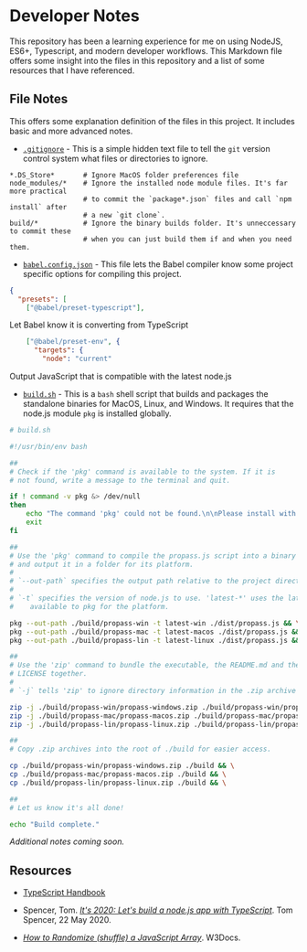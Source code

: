 # Developer Notes

This repository has been a learning experience for me on using NodeJS, ES6+, Typescript, and modern developer workflows. This Markdown file offers some insight into the files in this repository and a list of some resources that I have referenced.

## File Notes

This offers some explanation definition of the files in this project. It includes basic and more advanced notes. 

* [`.gitignore`](https://github.com/josh-clarke/propass/blob/main/.gitignore) - This is a simple hidden text file to tell the `git` version control system what files or directories to ignore.

```
*.DS_Store*       # Ignore MacOS folder preferences file
node_modules/*    # Ignore the installed node module files. It's far more practical
                  # to commit the `package*.json` files and call `npm install` after 
                  # a new `git clone`.
build/*           # Ignore the binary builds folder. It's unneccessary to commit these
                  # when you can just build them if and when you need them.
```

* [`babel.config.json`](https://github.com/josh-clarke/propass/blob/main/babel.config.json) - This file lets the Babel compiler know some project specific options for compiling this project.

```json
{
  "presets": [
    ["@babel/preset-typescript"],   
```
Let Babel know it is converting from TypeScript

```json
    ["@babel/preset-env", {
      "targets": {
        "node": "current"           
```
Output JavaScript that is compatible with the latest node.js

* [`build.sh`](https://github.com/josh-clarke/propass/blob/main/build.sh) - This is a `bash` shell script that builds and packages the standalone binaries for MacOS, Linux, and Windows. It requires that the node.js module `pkg` is installed globally. 

```bash
# build.sh

#!/usr/bin/env bash

##
# Check if the 'pkg' command is available to the system. If it is
# not found, write a message to the terminal and quit.

if ! command -v pkg &> /dev/null
then
    echo "The command 'pkg' could not be found.\n\nPlease install with 'npm install -g pkg' and try again."
    exit
fi

##
# Use the 'pkg' command to compile the propass.js script into a binary
# and output it in a folder for its platform.
# 
# `--out-path` specifies the output path relative to the project directory
#
# `-t` specifies the version of node.js to use. 'latest-*' uses the latest
#    available to pkg for the platform.

pkg --out-path ./build/propass-win -t latest-win ./dist/propass.js && \
pkg --out-path ./build/propass-mac -t latest-macos ./dist/propass.js && \
pkg --out-path ./build/propass-lin -t latest-linux ./dist/propass.js && \

##
# Use the 'zip' command to bundle the executable, the README.md and the
# LICENSE together. 
# 
# `-j` tells 'zip' to ignore directory information in the .zip archive

zip -j ./build/propass-win/propass-windows.zip ./build/propass-win/propass.exe README.md LICENSE && \
zip -j ./build/propass-mac/propass-macos.zip ./build/propass-mac/propass README.md LICENSE && \
zip -j ./build/propass-lin/propass-linux.zip ./build/propass-lin/propass README.md LICENSE && \

##
# Copy .zip archives into the root of ./build for easier access.

cp ./build/propass-win/propass-windows.zip ./build && \
cp ./build/propass-mac/propass-macos.zip ./build && \
cp ./build/propass-lin/propass-linux.zip ./build && \

##
# Let us know it's all done!

echo "Build complete."

```

_Additional notes coming soon._

## Resources

* [TypeScript Handbook](https://www.typescriptlang.org/docs/handbook/intro.html)

* Spencer, Tom. [_It's 2020: Let's build a node.js app with TypeScript_](https://www.tomspencer.dev/blog/2020/05/22/its-2020-lets-build-a-node.js-app-with-typescript/). Tom Spencer, 22 May 2020.

* [_How to Randomize (shuffle) a JavaScript Array_](https://www.w3docs.com/snippets/javascript/how-to-randomize-shuffle-a-javascript-array.html). W3Docs.